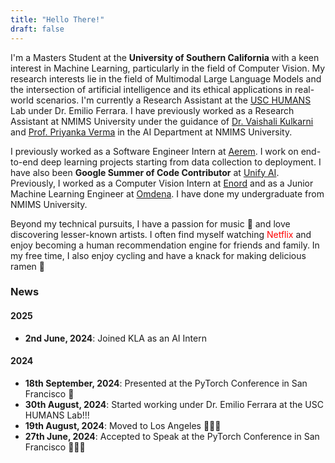 ```yaml
---
title: "Hello There!"
draft: false
---
```


I'm a Masters Student at the **University of Southern California** with a keen interest in Machine Learning, particularly in the field of Computer Vision. My research interests lie in the field of Multimodal Large Language Models and the intersection of artificial intelligence and its ethical applications in real-world scenarios. I'm currently a Research Assistant at the [USC HUMANS](http://www.emilio.ferrara.name/) Lab under Dr. Emilio Ferrara. I have previously worked as a Research Assistant at NMIMS University under the guidance of [Dr. Vaishali Kulkarni](https://scholar.google.co.in/citations?user=ZX1mKq4AAAAJ&hl=en) and [Prof. Priyanka Verma](https://scholar.google.co.in/citations?user=8ZY8TlsAAAAJ&hl=en) in the AI Department at NMIMS University.

I previously worked as a Software Engineer Intern at [Aerem](https://www.aerem.co/). I work on end-to-end deep learning projects starting from data collection to deployment. I have also been **Google Summer of Code Contributor** at [Unify AI](https://unify.ai/). Previously, I worked as a Computer Vision Intern at [Enord](https://enord.co/) and as a Junior Machine Learning Engineer at [Omdena](https://www.omdena.com/). I have done my undergraduate from NMIMS University.

Beyond my technical pursuits, I have a passion for music 🎹 and love discovering lesser-known artists. I often find myself watching <span style="color:red">Netflix</span> and enjoy becoming a human recommendation engine for friends and family. In my free time, I also enjoy cycling and have a knack for making delicious ramen 🍜

### News

#### 2025

- **2nd June, 2024**: Joined KLA as an AI Intern
  
#### 2024

- **18th September, 2024**: Presented at the PyTorch Conference in San Francisco 🌉
- **30th August, 2024**: Started working under Dr. Emilio Ferrara at the USC HUMANS Lab!!!
- **19th August, 2024**: Moved to Los Angeles 🌴🌴🌴
- **27th June, 2024**: Accepted to Speak at the PyTorch Conference in San Francisco 🥳🥳🥳
